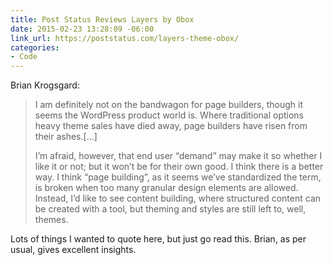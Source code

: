 ```yaml
---
title: Post Status Reviews Layers by Obox
date: 2015-02-23 13:28:09 -06:00
link_url: https://poststatus.com/layers-theme-obox/
categories:
- Code
---
```


Brian Krogsgard:

> I am definitely not on the bandwagon for page builders, though it seems the WordPress product world is. Where traditional options heavy theme sales have died away, page builders have risen from their ashes.[…]
>
> I’m afraid, however, that end user “demand” may make it so whether I like it or not; but it won’t be for their own good. I think there is a better way. I think “page building”, as it seems we’ve standardized the term, is broken when too many granular design elements are allowed. Instead, I’d like to see content building, where structured content can be created with a tool, but theming and styles are still left to, well, themes.

Lots of things I wanted to quote here, but just go read this. Brian, as per usual, gives excellent insights.
